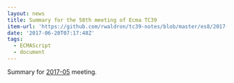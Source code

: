 ```yaml
---
layout: news
title: Summary for the 58th meeting of Ecma TC39
item-url: 'https://github.com/rwaldron/tc39-notes/blob/master/es8/2017-05/summary.md'
date: '2017-06-20T07:17:48Z'
tags:
  - ECMAScript
  - document
---
```

Summary for [2017-05](https://github.com/rwaldron/tc39-notes/tree/master/es8/2017-05 "2017-05") meeting.
